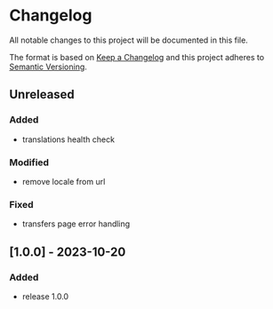 # Changelog
All notable changes to this project will be documented in this file.

The format is based on [Keep a Changelog](http://keepachangelog.com/en/1.0.0/)
and this project adheres to [Semantic Versioning](http://semver.org/spec/v2.0.0.html).

## Unreleased
### Added
- translations health check

### Modified
- remove locale from url

### Fixed
- transfers page error handling

## [1.0.0] - 2023-10-20
### Added
- release 1.0.0
